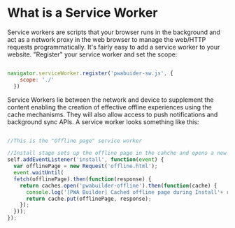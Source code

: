 # What is a Service Worker

Service workers are scripts that your browser runs in the background and act as a network proxy in the web browser to manage the web/HTTP requests programmatically. It's fairly easy to add a service worker to your website.  "Register" your service worker and set the scope:

```javascript

navigator.serviceWorker.register('pwabuider-sw.js', {
    scope: './'
  })


```

Service Workers lie between the network and device to supplement the content enabling the creation of effective offline experiences using the cache mechanisms. They will also allow access to push notifications and background sync APIs. A service worker looks something like this:

```javascript

//This is the "Offline page" service worker

//Install stage sets up the offline page in the cahche and opens a new cache
self.addEventListener('install', function(event) {
  var offlinePage = new Request('offline.html');
  event.waitUntil(
  fetch(offlinePage).then(function(response) {
    return caches.open('pwabuilder-offline').then(function(cache) {
      console.log('[PWA Builder] Cached offline page during Install'+ response.url);
      return cache.put(offlinePage, response);
    });
  }));
});


```
